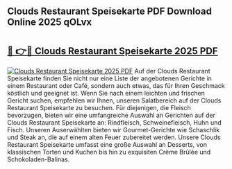 ## Clouds Restaurant Speisekarte PDF Download Online 2025 qOLvx

# <h2><a href="http://gcdxwg.nevu.top/?p=Clouds+Restaurant+Speisekarte">🔗 👉🔴 Clouds Restaurant Speisekarte 2025 PDF</a></h2>

[![Clouds Restaurant Speisekarte 2025 PDF](https://i.imgur.com/dBaPXMq.png)](http://gcdxwg.nevu.top/?p=Clouds+Restaurant+Speisekarte)
Auf der Clouds Restaurant Speisekarte finden Sie nicht nur eine Liste der angebotenen Gerichte in einem Restaurant oder Café, sondern auch etwas, das für Ihren Geschmack köstlich und geeignet ist. Wenn Sie nach einem leichten und frischen Gericht suchen, empfehlen wir Ihnen, unseren Salatbereich auf der Clouds Restaurant Speisekarte zu besuchen. Für diejenigen, die Fleisch bevorzugen, bieten wir eine umfangreiche Auswahl an Gerichten auf der Clouds Restaurant Speisekarte an: Rindfleisch, Schweinefleisch, Huhn und Fisch. Unseren Auserwählten bieten wir Gourmet-Gerichte wie Schaschlik und Steak an, die auf einem alten Feuer zubereitet werden. Unsere Clouds Restaurant Speisekarte umfasst eine große Auswahl an Desserts, von klassischen Torten und Kuchen bis hin zu exquisiten Crème Brûlée und Schokoladen-Balinas.
